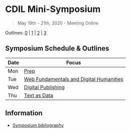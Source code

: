 # CDIL Mini-Symposium

> May 19th - 21th, 2020 - Meeting Online

Outlines: [0](day-0.md) | [1](day-1.md) | [2](day-2.md) | [3](day-3.md) 

## Symposium Schedule & Outlines

| Date | Focus |
| --- | --- |
| Mon | [Prep](day-0.md) |
| Tue | [Web Fundamentals and Digital Humanities](day-1.md) |
| Wed | [Digital Publishing](day-2.md) |
| Thu | [Text as Data](day-3.md) |

## Information

- [Symposium bibliography](symposium-bibliography.md)
